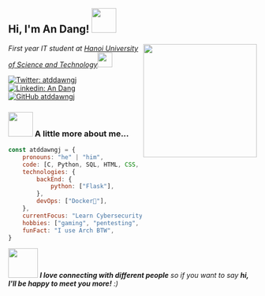 <h2> Hi, I'm An Dang! <img src="https://media.giphy.com/media/mGcNjsfWAjY5AEZNw6/giphy.gif" width="50"></h2>
<img align='right' src="https://media.giphy.com/media/M9gbBd9nbDrOTu1Mqx/giphy.gif" width="230">    
<p><em>First year IT student at <a href="https://hust.edu.vn/">Hanoi University of Science and Technology</a><img src="https://media.giphy.com/media/fYSnHlufseco8Fh93Z/giphy.gif" width="30">
<!---
</br>Developer Consultant at <a href="https://www.thoughtworks.com">ThoughtWorks</a><img src="https://media.giphy.com/media/WUlplcMpOCEmTGBtBW/giphy.gif" width="30"> 
--->
</em></p>

[![Twitter: atddawngj](https://img.shields.io/twitter/follow/atddawngj?style=social)](https://twitter.com/atddawngj)
[![Linkedin: An Dang](https://img.shields.io/badge/-atddawngj-blue?style=flat-square&logo=Linkedin&logoColor=white&link=https://www.linkedin.com/in/atddawngj/)](https://www.linkedin.com/in/atddawngj/)
[![GitHub atddawngj](https://img.shields.io/github/followers/atddawngj?label=follow&style=social)](https://github.com/atddawngj)


### <img src="https://media.giphy.com/media/VgCDAzcKvsR6OM0uWg/giphy.gif" width="50"> A little more about me...  

```javascript
const atddawngj = {
    pronouns: "he" | "him",
    code: [C, Python, SQL, HTML, CSS, JavaScript],
    technologies: {
        backEnd: {
            python: ["Flask"],
        },
        devOps: ["Docker🐳"],
    },
    currentFocus: "Learn Cybersecurity",
    hobbies: ["gaming", "pentesting", "sleep"],
    funFact: "I use Arch BTW",
}
```

<img src="https://media.giphy.com/media/LnQjpWaON8nhr21vNW/giphy.gif" width="60"> <em><b>I love connecting with different people</b> so if you want to say <b>hi, I'll be happy to meet you more!</b> :)</em>


<!---
- 👋 Hi, I’m @atddawngj
- 👀 I’m interested in ...
- 🌱 I’m currently learning ...
- 💞️ I’m looking to collaborate on ...
- 📫 How to reach me ...
- 😄 Pronouns: ...
- ⚡ Fun fact: ...
--->

<!---
atddawngj/atddawngj is a ✨ special ✨ repository because its `README.md` (this file) appears on your GitHub profile.
You can click the Preview link to take a look at your changes.
--->
